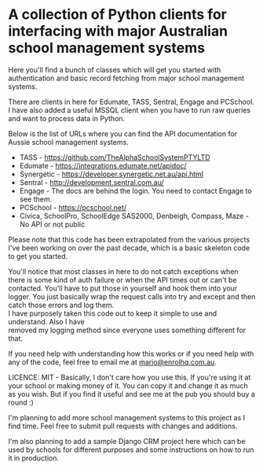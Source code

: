 # A collection of Python clients for interfacing with major Australian school management systems

Here you'll find a bunch of classes which will get you started with authentication and basic 
record fetching from major school management systems.

There are clients in here for Edumate, TASS, Sentral, Engage and PCSchool. I have also added a useful MSSQL
client when you have to run raw queries and want to process data in Python.

Below is the list of URLs where you can find the API documentation for Aussie school management systems. 

* TASS - https://github.com/TheAlphaSchoolSystemPTYLTD
* Edumate -  https://integrations.edumate.net/apidoc/
* Synergetic - https://developer.synergetic.net.au/api.html
* Sentral - http://development.sentral.com.au/
* Engage - The docs are behind the login. You need to contact Engage to see them.
* PCSchool - https://pcschool.net/
* Civica, SchoolPro, SchoolEdge SAS2000, Denbeigh, Compass, Maze - No API or not public

Please note that this code has been extrapolated from the various projects I've been working on 
over the past decade, which is a basic skeleton code to get you started. 

You'll notice that most classes in here to do not catch exceptions when there is some kind of auth 
failure or when the API times out or can't be contacted. 
You'll have to put those in yourself and hook them into your logger. You just basically 
wrap the request calls into try and except and then catch those errors and log them.  
I have purposely taken this code out to keep it simple to use and understand. Also I have  
removed my logging method since everyone uses something different for that.

If you need help with understanding how this works or if you need help with any of the code, 
feel free to email me at mario@enrolhq.com.au.

LICENCE: MIT  - Basically, I don't care how you use this. If you're
using it at your school or making money of it. You can copy it and change it as much as you wish. 
But if you find it useful and see me at the pub you should buy a round :)

I'm planning to add more school management systems to this project as I find time. Feel free to 
submit pull requests with changes and additions.

I'm also planning to add a sample Django CRM project here which can be used by schools for different 
purposes and some instructions on how to run it in production. 

